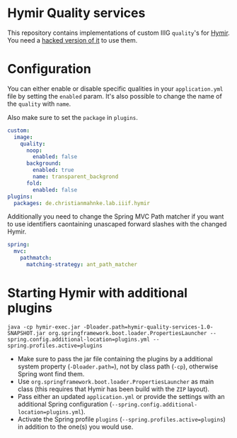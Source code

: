 Hymir Quality services
======================

This repository contains implementations of custom IIIG `quality`'s for [Hymir](https://github.com/dbmdz/iiif-server-hymir). You need a [hacked version of it](https://github.com/cmahnke/iiif-server-hymir) to use them. 

# Configuration

You can either enable or disable specific qualities in your `application.yml` file by setting the `enabled` param. It's also possible to change the name of the `quality` with `name`.

Also make sure to set the `package` in `plugins`.

```yaml
custom:
  image:
    quality:
      noop:
        enabled: false
      background:
        enabled: true
        name: transparent_backgrond
      fold:
        enabled: false
plugins:
  packages: de.christianmahnke.lab.iiif.hymir
```

Additionally you need to change the Spring MVC Path matcher if you want to use identifiers caontaining unascaped forward slashes with the changed Hymir.

```yaml
spring:
  mvc:
    pathmatch:
      matching-strategy: ant_path_matcher
```

# Starting Hymir with additional plugins

```shell
java -cp hymir-exec.jar -Dloader.path=hymir-quality-services-1.0-SNAPSHOT.jar org.springframework.boot.loader.PropertiesLauncher --spring.config.additional-location=plugins.yml --spring.profiles.active=plugins
```

* Make sure to pass the jar file containing the plugins by a additional system property (`-Dloader.path=`), not by class path (`-cp`), otherwise Spring wont find them.
* Use `org.springframework.boot.loader.PropertiesLauncher` as main class (this requires that Hymir has been build with the `ZIP` layout).
* Pass either an updated `application.yml` or provide the settings with an additional Spring configuration (`--spring.config.additional-location=plugins.yml`).
* Activate the Spring profile `plugins` (`--spring.profiles.active=plugins`) in addition to the one(s) you would use.
